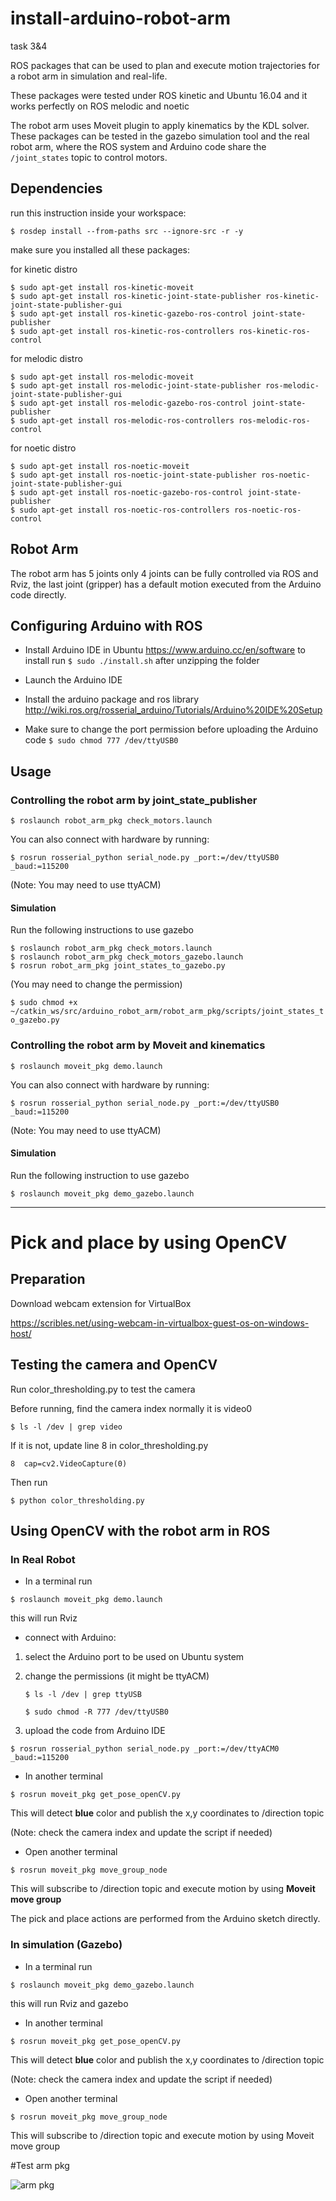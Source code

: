 # install-arduino-robot-arm
task 3&4


ROS packages that can be used to plan and execute motion trajectories for a robot arm in simulation and real-life.



These packages were tested under ROS kinetic and Ubuntu 16.04 and it works perfectly on ROS melodic and noetic

The robot arm uses Moveit plugin to apply kinematics by the KDL solver. These packages can be tested in the gazebo simulation tool and the real robot arm, where the ROS system and Arduino code share the ```/joint_states``` topic to control motors.


## Dependencies
run this instruction inside your workspace:

```$ rosdep install --from-paths src --ignore-src -r -y```

make sure you installed all these packages:

for kinetic distro

```
$ sudo apt-get install ros-kinetic-moveit
$ sudo apt-get install ros-kinetic-joint-state-publisher ros-kinetic-joint-state-publisher-gui
$ sudo apt-get install ros-kinetic-gazebo-ros-control joint-state-publisher
$ sudo apt-get install ros-kinetic-ros-controllers ros-kinetic-ros-control
```

for melodic distro

```
$ sudo apt-get install ros-melodic-moveit
$ sudo apt-get install ros-melodic-joint-state-publisher ros-melodic-joint-state-publisher-gui
$ sudo apt-get install ros-melodic-gazebo-ros-control joint-state-publisher
$ sudo apt-get install ros-melodic-ros-controllers ros-melodic-ros-control
```

for noetic distro

```
$ sudo apt-get install ros-noetic-moveit
$ sudo apt-get install ros-noetic-joint-state-publisher ros-noetic-joint-state-publisher-gui
$ sudo apt-get install ros-noetic-gazebo-ros-control joint-state-publisher
$ sudo apt-get install ros-noetic-ros-controllers ros-noetic-ros-control
```

## Robot Arm
The robot arm has 5 joints only 4 joints can be fully controlled via ROS and Rviz, the last joint (gripper) has a default motion executed from the Arduino code directly.




## Configuring Arduino with ROS
- Install Arduino IDE in Ubuntu
https://www.arduino.cc/en/software
to install run ```$ sudo ./install.sh``` after unzipping the folder

- Launch the Arduino IDE

- Install the arduino package and ros library
http://wiki.ros.org/rosserial_arduino/Tutorials/Arduino%20IDE%20Setup

- Make sure to change the port permission before uploading the Arduino code
```$ sudo chmod 777 /dev/ttyUSB0```

## Usage


### Controlling the robot arm by joint_state_publisher
```$ roslaunch robot_arm_pkg check_motors.launch```

You can also connect with hardware by running:

```$ rosrun rosserial_python serial_node.py _port:=/dev/ttyUSB0 _baud:=115200```

(Note: You may need to use ttyACM)


#### Simulation
Run the following instructions to use gazebo
```
$ roslaunch robot_arm_pkg check_motors.launch
$ roslaunch robot_arm_pkg check_motors_gazebo.launch
$ rosrun robot_arm_pkg joint_states_to_gazebo.py
```
(You may need to change the permission)

```$ sudo chmod +x ~/catkin_ws/src/arduino_robot_arm/robot_arm_pkg/scripts/joint_states_to_gazebo.py```


### Controlling the robot arm by Moveit and kinematics
```$ roslaunch moveit_pkg demo.launch```

You can also connect with hardware by running:

```$ rosrun rosserial_python serial_node.py _port:=/dev/ttyUSB0 _baud:=115200```

(Note: You may need to use ttyACM)


#### Simulation
Run the following instruction to use gazebo

```$ roslaunch moveit_pkg demo_gazebo.launch```

***

# Pick and place by using OpenCV



## Preparation 
Download webcam extension for VirtualBox

https://scribles.net/using-webcam-in-virtualbox-guest-os-on-windows-host/ 


## Testing the camera and OpenCV

Run color_thresholding.py to test the camera 

Before running, find the camera index normally it is video0

```$ ls -l /dev | grep video```

If it is not, update line 8 in color_thresholding.py

```8  cap=cv2.VideoCapture(0)```

Then run 

```$ python color_thresholding.py```


## Using OpenCV with the robot arm in ROS
###	In Real Robot
- In a terminal run

```$ roslaunch moveit_pkg demo.launch```

this will run Rviz 


- connect with Arduino:

1. select the Arduino port to be used on Ubuntu system

2. change the permissions (it might be ttyACM)

	```$ ls -l /dev | grep ttyUSB```
  
	```$ sudo chmod -R 777 /dev/ttyUSB0```
  
3. upload the code from Arduino IDE

```$ rosrun rosserial_python serial_node.py _port:=/dev/ttyACM0 _baud:=115200```

- In another terminal 

```$ rosrun moveit_pkg get_pose_openCV.py```

This will detect **blue** color and publish the x,y coordinates to /direction topic

(Note: check the camera index and update the script if needed)

- Open another terminal 

```$ rosrun moveit_pkg move_group_node```

This will subscribe to /direction topic and execute motion by using **Moveit move group**

The pick and place actions are performed from the Arduino sketch directly. 


### In simulation (Gazebo)
- In a terminal run

```$ roslaunch moveit_pkg demo_gazebo.launch```

this will run Rviz and gazebo

- In another terminal 

```$ rosrun moveit_pkg get_pose_openCV.py```

This will detect **blue** color and publish the x,y coordinates to /direction topic

(Note: check the camera index and update the script if needed)

- Open another terminal
 
```$ rosrun moveit_pkg move_group_node```

This will subscribe to /direction topic and execute motion by using Moveit move group


#Test arm pkg


![arm pkg](https://user-images.githubusercontent.com/108131258/180668379-abdd00fc-ddc3-4295-9c2e-eb1a0144f82a.jpg)


